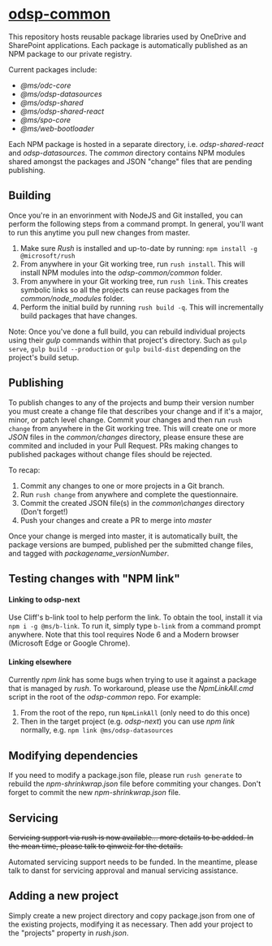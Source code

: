 # [odsp-common](https://onedrive.visualstudio.com/DefaultCollection/OneDriveWeb/_git/odsp-common)
This repository hosts reusable package libraries used by OneDrive and SharePoint applications. Each package is automatically published as an NPM package to our private registry.

Current packages include:
- *@ms/odc-core*
- *@ms/odsp-datasources*
- *@ms/odsp-shared*
- *@ms/odsp-shared-react*
- *@ms/spo-core*
- *@ms/web-bootloader*

Each NPM package is hosted in a separate directory, i.e. *odsp-shared-react* and *odsp-datasources*. The *common* directory contains NPM modules shared amongst the packages and JSON "change" files that are pending publishing.

## Building

Once you're in an envorinment with NodeJS and Git installed, you can perform the following steps from a command prompt. In general, you'll want to run this anytime you pull new changes from master.
1. Make sure *Rush* is installed and up-to-date by running: `npm install -g @microsoft/rush`
2. From anywhere in your Git working tree, run `rush install`. This will install NPM modules into the *odsp-common/common* folder.
3. From anywhere in your Git working tree, run `rush link`. This creates symbolic links so all the projects can reuse packages from the *common/node_modules* folder.
4. Perform the initial build by running `rush build -q`. This will incrementally build packages that have changes.

Note: Once you've done a full build, you can rebuild individual projects using their *gulp* commands within that project's directory. Such as `gulp serve`, `gulp build --production` or `gulp build-dist` depending on the project's build setup.

## Publishing

To publish changes to any of the projects and bump their version number you must create a change file that describes your change and if it's a major, minor, or patch level change.
Commit your changes and then run `rush change` from anywhere in the Git working tree.
This will create one or more *JSON* files in the *common/changes* directory, please ensure these are commited and included in your Pull Request. PRs making changes to published packages without change files should be rejected.

To recap:
1. Commit any changes to one or more projects in a Git branch.
2. Run `rush change` from anywhere and complete the questionnaire.
3. Commit the created JSON file(s) in the *common\changes* directory (Don't forget!)
4. Push your changes and create a PR to merge into *master*

Once your change is merged into master, it is automatically built, the package versions are bumped, published per the submitted change files, and tagged with *packagename_versionNumber*.  

## Testing changes with "NPM link"

#### Linking to odsp-next ####

Use Cliff's b-link tool to help perform the link. To obtain the tool, install it via `npm i -g @ms/b-link`. To run it, simply type `b-link` from a command prompt anywhere. Note that this tool requires Node 6 and a Modern browser (Microsoft Edge or Google Chrome).

#### Linking elsewhere ####

Currently *npm link* has some bugs when trying to use it against a package that is managed by *rush*. To workaround, please use the *NpmLinkAll.cmd* script in the root of the *odsp-common* repo. For example:
1. From the root of the repo, run `NpmLinkAll` (only need to do this once)
2. Then in the target project (e.g. *odsp-next*) you can use *npm link* normally, e.g. `npm link @ms/odsp-datasources`

## Modifying dependencies
If you need to modify a package.json file, please run `rush generate` to rebuild the *npm-shrinkwrap.json* file before commiting your changes. Don't forget to commit the new *npm-shrinkwrap.json* file.

## Servicing
~~Servicing support via rush is now available... more details to be added. In the mean time, please talk to qinweiz for the details.~~ 

Automated servicing support needs to be funded. In the meantime, please talk to danst for servicing approval and manual servicing assistance. 

## Adding a new project

Simply create a new project directory and copy package.json from one of the existing projects, modifying it as necessary. Then add your project to the "projects" property in *rush.json*.

